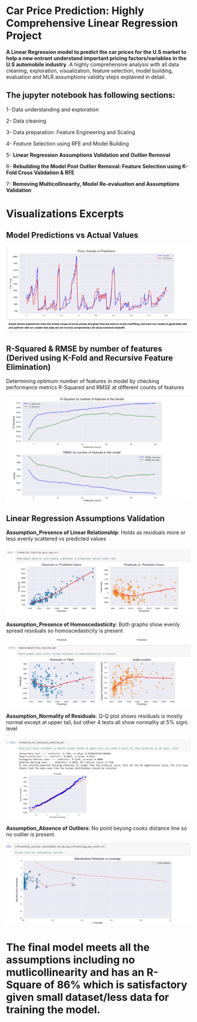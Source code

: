 # Car Price Prediction: Highly Comprehensive Linear Regression Project

**A Linear Regression model to predict the car prices for the U.S market to help a new entrant understand important pricing factors/variables in the U.S automobile industry**. A highly comprehensive analysis with all data cleaning, exploration, visualization, feature selection, model building, evaluation and MLR assumptions validity steps explained in detail.

## The jupyter notebook has following sections:

1- Data understanding and exploration 

2- Data cleaning

3- Data preparation: Feature Engineering and Scaling

4- Feature Selection using RFE and Model Building  

5- **Linear Regression Assumptions Validation and Outlier Removal**

6- **Rebuilding the Model Post Outlier Removal: Feature Selection using K-Fold Cross Validation & RFE**  

7- **Removing Multicollinearity, Model Re-evaluation and Assumptions Validation**

# Visualizations Excerpts

## Model Predictions vs Actual Values

![](images/Actuals_vs_Predictions.png)


## R-Squared & RMSE by number of features (Derived using K-Fold and Recursive Feature Elimination)

Determining optimum number of features in model by checking performance metrics R-Squared and RMSE at different counts of features

![](images/R2_RMSE_by_features.png)


## Linear Regression Assumptions Validation


**Assumption_Presence of Linear Relationship**: Holds as residuals more or less evenly scattered vs predicted values

![](images/linearity_assumption.png)



**Assumption_Presence of Homoscedasticity**: Both graphs show evenly spread residuals so homoscedasticity is present

![](images/homoscedacity_assumption.png)



**Assumption_Normality of Residuals**: Q-Q plot shows residuals is mostly normal except at upper tail, but other 4 tests all show normality at 5% signi. level

![](images/Normality_of_errors_assumption.png)



**Assumption_Absence of Outliers**: No point beyong cooks distance line so no outlier is present

![](images/Outlier_detection.png)

# The final model meets all the assumptions including no mutlicollinearity and has an R-Square of 86% which is satisfactory given small dataset/less data for training the model.
